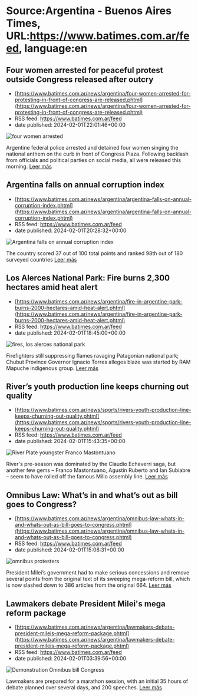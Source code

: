 # Source:Argentina - Buenos Aires Times, URL:https://www.batimes.com.ar/feed, language:en

## Four women arrested for peaceful protest outside Congress released after outcry
 - [https://www.batimes.com.ar/news/argentina/four-women-arrested-for-protesting-in-front-of-congress-are-released.phtml](https://www.batimes.com.ar/news/argentina/four-women-arrested-for-protesting-in-front-of-congress-are-released.phtml)
 - RSS feed: https://www.batimes.com.ar/feed
 - date published: 2024-02-01T22:01:46+00:00

<p><img alt="four women arrested" src="https://fotos.perfil.com/2024/02/01/trim/540/304/four-women-arrested-1748627.jpeg" /></p>Argentine federal police arrested and detained four women singing the national anthem on the curb in front of Congress Plaza. Following backlash from officials and political parties on social media, all were released this morning. <a href="https://www.batimes.com.ar/news/argentina/four-women-arrested-for-protesting-in-front-of-congress-are-released.phtml">Leer más</a>

## Argentina falls on annual corruption index
 - [https://www.batimes.com.ar/news/argentina/argentina-falls-on-annual-corruption-index.phtml](https://www.batimes.com.ar/news/argentina/argentina-falls-on-annual-corruption-index.phtml)
 - RSS feed: https://www.batimes.com.ar/feed
 - date published: 2024-02-01T20:28:32+00:00

<p><img alt="Argentina falls on annual corruption index" src="https://fotos.perfil.com/2024/02/01/trim/540/304/argentina-falls-on-annual-corruption-index-1748577.jpeg" /></p>The country scored 37 out of 100 total points and ranked 98th out of 180 surveyed countries <a href="https://www.batimes.com.ar/news/argentina/argentina-falls-on-annual-corruption-index.phtml">Leer más</a>

## Los Alerces National Park: Fire burns 2,300 hectares amid heat alert
 - [https://www.batimes.com.ar/news/argentina/fire-in-argentine-park-burns-2000-hectares-amid-heat-alert.phtml](https://www.batimes.com.ar/news/argentina/fire-in-argentine-park-burns-2000-hectares-amid-heat-alert.phtml)
 - RSS feed: https://www.batimes.com.ar/feed
 - date published: 2024-02-01T18:45:00+00:00

<p><img alt="fires, los alerces national park" src="https://fotos.perfil.com/2024/01/27/trim/540/304/fires-los-alerces-national-park-1745468.jpg" /></p>Firefighters still suppressing flames ravaging Patagonian national park; Chubut Province Governor Ignacio Torres alleges blaze was started by RAM Mapuche indigenous group. <a href="https://www.batimes.com.ar/news/argentina/fire-in-argentine-park-burns-2000-hectares-amid-heat-alert.phtml">Leer más</a>

## River’s youth production line keeps churning out quality
 - [https://www.batimes.com.ar/news/sports/rivers-youth-production-line-keeps-churning-out-quality.phtml](https://www.batimes.com.ar/news/sports/rivers-youth-production-line-keeps-churning-out-quality.phtml)
 - RSS feed: https://www.batimes.com.ar/feed
 - date published: 2024-02-01T15:43:35+00:00

<p><img alt="River Plate youngster Franco Mastontuano" src="https://fotos.perfil.com/2024/02/01/trim/540/304/river-plate-youngster-franco-mastontuano-1748251.jpg" /></p>River's pre-season was dominated by the Claudio Echeverri saga, but another few gems – Franco Mastontuano, Agustín Ruberto and Ian Subiabre – seem to have rolled off the famous Millo assembly line. <a href="https://www.batimes.com.ar/news/sports/rivers-youth-production-line-keeps-churning-out-quality.phtml">Leer más</a>

## Omnibus Law: What’s in and what’s out as bill goes to Congress?
 - [https://www.batimes.com.ar/news/argentina/omnibus-law-whats-in-and-whats-out-as-bill-goes-to-congress.phtml](https://www.batimes.com.ar/news/argentina/omnibus-law-whats-in-and-whats-out-as-bill-goes-to-congress.phtml)
 - RSS feed: https://www.batimes.com.ar/feed
 - date published: 2024-02-01T15:08:31+00:00

<p><img alt="omnibus protesters" src="https://fotos.perfil.com/2024/02/01/trim/540/304/omnibus-protesters-1748235.jpg" /></p>President Milei’s government had to make serious concessions and remove several points from the original text of its sweeping mega-reform bill, which is now slashed down to 386 articles from the original 664. <a href="https://www.batimes.com.ar/news/argentina/omnibus-law-whats-in-and-whats-out-as-bill-goes-to-congress.phtml">Leer más</a>

## Lawmakers debate President Milei's mega reform package
 - [https://www.batimes.com.ar/news/argentina/lawmakers-debate-president-mileis-mega-reform-package.phtml](https://www.batimes.com.ar/news/argentina/lawmakers-debate-president-mileis-mega-reform-package.phtml)
 - RSS feed: https://www.batimes.com.ar/feed
 - date published: 2024-02-01T03:39:56+00:00

<p><img alt="Demonstration Omnibus bill Congress" src="https://fotos.perfil.com/2024/02/01/trim/540/304/demonstration-omnibus-bill-congress-1748007.jpg" /></p>Lawmakers are prepared for a marathon session, with an initial 35 hours of debate planned over several days, and 200 speeches.
 <a href="https://www.batimes.com.ar/news/argentina/lawmakers-debate-president-mileis-mega-reform-package.phtml">Leer más</a>

